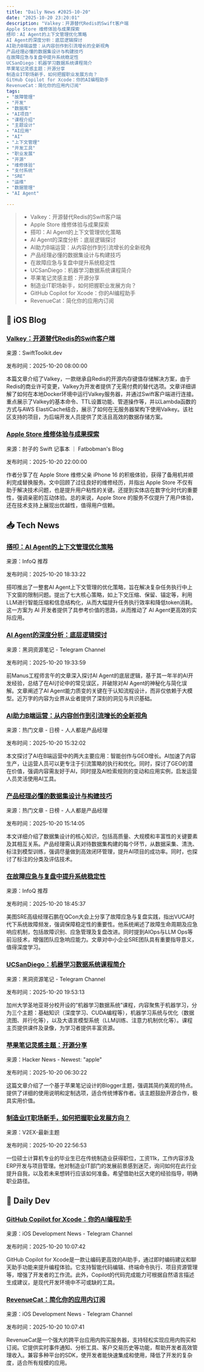 ```yaml
---
title: "Daily News #2025-10-20"
date: "2025-10-20 23:20:01"
description: "Valkey：开源替代Redis的Swift客户端
Apple Store 维修体验与成果探索
搭叩：AI Agent的上下文管理优化策略
AI Agent的深度分析：底层逻辑探讨
AI助力B端运营：从内容创作到引流增长的全新视角
产品经理必懂的数据集设计与构建技巧
在故障应急与复盘中提升系统稳定性
UCSanDiego：机器学习数据系统课程简介
苹果笔记灵感主题：开源分享
制造业IT职场新手，如何把握职业发展方向？
GitHub Copilot for Xcode：你的AI编程助手
RevenueCat：简化你的应用内订阅"
tags: 
- "故障管理"
- "开发"
- "数据库"
- "AI项目"
- "课程介绍"
- "主题设计"
- "AI应用"
- "AI"
- "上下文管理"
- "开发工具"
- "职业发展"
- "开源"
- "维修体验"
- "支付系统"
- "SRE"
- "运维"
- "数据管理"
- "AI Agent"

---
```


> - Valkey：开源替代Redis的Swift客户端
> - Apple Store 维修体验与成果探索
> - 搭叩：AI Agent的上下文管理优化策略
> - AI Agent的深度分析：底层逻辑探讨
> - AI助力B端运营：从内容创作到引流增长的全新视角
> - 产品经理必懂的数据集设计与构建技巧
> - 在故障应急与复盘中提升系统稳定性
> - UCSanDiego：机器学习数据系统课程简介
> - 苹果笔记灵感主题：开源分享
> - 制造业IT职场新手，如何把握职业发展方向？
> - GitHub Copilot for Xcode：你的AI编程助手
> - RevenueCat：简化你的应用内订阅

## 🍎 iOS Blog

### [Valkey：开源替代Redis的Swift客户端](https://swifttoolkit.dev/posts/valkey-package)

来源：SwiftToolkit.dev

发布时间：2025-10-20 08:00:00

本篇文章介绍了Valkey，一款继承自Redis的开源内存键值存储解决方案，由于Redis的商业许可变更，Valkey为开发者提供了无需付费的替代选项。文章详细讲解了如何在本地Docker环境中运行Valkey服务器，并通过Swift客户端进行连接。重点展示了Valkey的基本命令、TTL设置功能、管道操作等，并以Lambda函数的方式与AWS ElastiCache结合，展示了如何在无服务器架构下使用Valkey。该社区支持的项目，为后端开发人员提供了灵活且高效的数据存储方案。

### [Apple Store 维修体验与成果探索](https://fatbobman.com/zh/weekly/issue-107/)

来源：肘子的 Swift 记事本 ｜ Fatbobman's Blog

发布时间：2025-10-20 22:00:00

作者分享了在 Apple Store 维修父亲 iPhone 16 的积极体验，获得了备用机并顺利完成替换服务。文中回顾了过往良好的维修经历，并指出 Apple Store 不仅有助于解决技术问题，也是提升用户粘性的关键。还提到实体店在数字化时代的重要性，强调亲密的互动体验。总的来说，Apple Store 的服务不仅提升了用户体验，还在技术支持上展现出优越性，值得用户信赖。

## 📥 Tech News

### [搭叩：AI Agent的上下文管理优化策略](https://www.infoq.cn/article/ufSVUGyl6fvVMqx67yCc)

来源：InfoQ 推荐

发布时间：2025-10-20 18:33:22

搭叩推出了一整套AI Agent上下文管理的优化策略，旨在解决复杂任务执行中上下文窗的限制问题。提出了七大核心策略，如上下文压缩、保留、锚定等，利用LLM进行智能压缩和信息结构化，从而大幅提升任务执行效率和降低token消耗。这一方案为 AI 开发者提供了具参考价值的思路，从而推动了 AI Agent更高效的实际应用。

### [AI Agent的深度分析：底层逻辑探讨](https://t.me/piracy6/33340)

来源：黑洞资源笔记 - Telegram Channel

发布时间：2025-10-20 19:33:59

前Manus工程师言午的文章深入探讨AI Agent的底层逻辑，基于其一年半的AI开发经验，总结了在AI讨论中的常见误区，并破除对AI Agent的神秘化与简化误解。文章阐述了AI Agent能力质变的关键在于认知流程设计，而非仅依赖于大模型。近万字的内容为业界从业者提供了深刻的洞见与共识基础。

### [AI助力B端运营：从内容创作到引流增长的全新视角](https://www.woshipm.com/ai/6281564.html)

来源：热门文章 - 日榜 - 人人都是产品经理

发布时间：2025-10-20 15:32:02

本文探讨了AI在B端运营中的两大主要应用：智能创作与GEO增长。AI加速了内容生产，让运营人员可以更专注于引流策略的执行和优化。同时，探讨了GEO的潜在价值，强调内容需友好于AI，同时提及AI检索规则的变动和应用实例，启发运营人员灵活使用AI工具。

### [产品经理必懂的数据集设计与构建技巧](https://www.woshipm.com/data-analysis/6281543.html)

来源：热门文章 - 日榜 - 人人都是产品经理

发布时间：2025-10-20 15:14:05

本文详细介绍了数据集设计的核心知识，包括高质量、大规模和丰富性的关键要素及其相互关系。产品经理需认真对待数据集构建的每个环节，从数据采集、清洗、标注到模型训练，强调尽量做到高效闭环管理，提升AI项目的成功率。同时，也探讨了标注的分类及评估技术。

### [在故障应急与复盘中提升系统稳定性](https://www.infoq.cn/article/q758X6eDoHOcQ49TDoIH)

来源：InfoQ 推荐

发布时间：2025-10-20 18:45:37

美图SRE高级经理石鹏在QCon大会上分享了故障应急与复盘实践，指出VUCA时代下系统故障频发，强调保障稳定性的重要性。他系统阐述了故障生命周期及应急响应机制，包括故障识别、应急管理及复盘改进。同时提到AIOps与LLM Ops等前沿技术，增强团队应急响应能力。文章对中小企业SRE团队具有重要指导意义，值得深度学习。

### [UCSanDiego：机器学习数据系统课程简介](https://t.me/piracy6/33346)

来源：黑洞资源笔记 - Telegram Channel

发布时间：2025-10-20 19:53:13

加州大学圣地亚哥分校开设的“机器学习数据系统”课程，内容聚焦于机器学习，分为三个主题：基础知识（深度学习、CUDA编程等），机器学习系统与优化（数据流图、并行化等），以及大语言模型系统（LLM训练、注意力机制优化等）。课程主页提供课件及录像，为学习者提供丰富资源。

### [苹果笔记灵感主题：开源分享](https://github.com/muddassirhq/apple-notes-blogger-theme)

来源：Hacker News - Newest: "apple"

发布时间：2025-10-20 06:30:22

这篇文章介绍了一个基于苹果笔记设计的Blogger主题，强调其简约美观的特点。提供了详细的使用说明和定制选项，适合传统博客作者。该主题鼓励开源合作，极具实用价值。

### [制造业IT职场新手，如何把握职业发展方向？](https://www.v2ex.com/t/1167154)

来源：V2EX-最新主题

发布时间：2025-10-20 22:56:53

一位硕士计算机专业的毕业生已在传统制造业获得职位，工资11k，工作内容涉及ERP开发与项目管理。他对制造业IT部门的发展前景感到迷茫，询问如何在此行业提升自我，以及若未来想转行应该如何准备。希望借助社区大佬的经验指导，明确职业路径。

## 💾 Daily Dev

### [GitHub Copilot for Xcode：你的AI编程助手](https://github.com/github/CopilotForXcode)

来源：iOS Development News - Telegram Channel

发布时间：2025-10-20 10:07:42

GitHub Copilot for Xcode是一款让编码更高效的AI助手，通过即时编码建议和聊天助手功能来提升编程体验。它支持智能代码编辑、终端命令执行、项目资源管理等，增强了开发者的工作流。此外，Copilot的代码完成能力可根据自然语言描述生成建议，是现代开发环境中不可或缺的工具。

### [RevenueCat：简化你的应用内订阅](https://github.com/RevenueCat/purchases-ios)

来源：iOS Development News - Telegram Channel

发布时间：2025-10-20 10:07:41

RevenueCat是一个强大的跨平台应用内购买服务器，支持轻松实现应用内购买和订阅。它提供实时事件通知、分析工具、客户交易历史等功能，帮助开发者高效管理收入。兼容多种平台的SDK，使开发者能快速集成和使用，降低了开发的复杂度，适合所有规模的应用。

